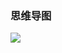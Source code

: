 ### 思维导图

![](https://chenspace.oss-cn-shanghai.aliyuncs.com/py/python%E4%B9%8B%E5%87%BD%E6%95%B0%E8%BF%9B%E9%98%B6.png)

